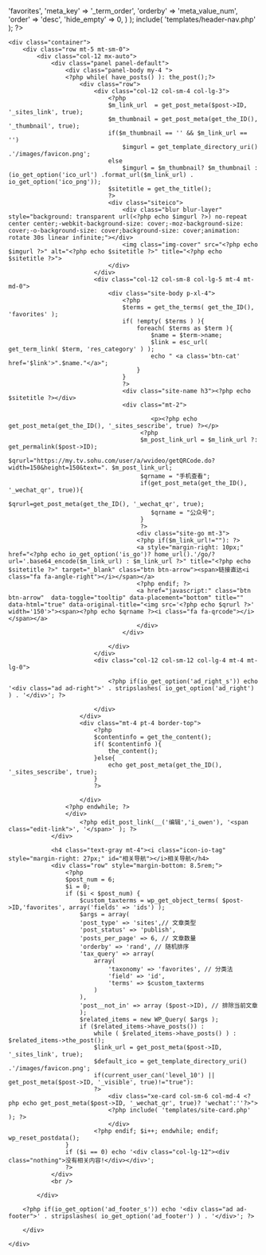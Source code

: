 <?php 
if ( ! defined( 'ABSPATH' ) ) { exit; }
get_header(); ?>


<?php 
$categories= get_categories(array(
  'taxonomy'     => 'favorites',
  'meta_key'     => '_term_order',
  'orderby'      => 'meta_value_num',
  'order'        => 'desc',
  'hide_empty'   => 0,
  )
); 
include( 'templates/header-nav.php' );
?>
<div class="main-content page">
    
<?php include( 'templates/header-banner.php' ); ?>

    <div class="container">
	    <div class="row mt-5 mt-sm-0">
	    	<div class="col-12 mx-auto">
                <div class="panel panel-default"> 
                    <div class="panel-body my-4 ">
                    <?php while( have_posts() ): the_post();?>
                        <div class="row">
	    					<div class="col-12 col-sm-4 col-lg-3">
                                <?php 
                                $m_link_url  = get_post_meta($post->ID, '_sites_link', true); 
                                $m_thumbnail = get_post_meta(get_the_ID(), '_thumbnail', true);
                                if($m_thumbnail == '' && $m_link_url == '')
                                    $imgurl = get_template_directory_uri() .'/images/favicon.png';
                                else
                                    $imgurl = $m_thumbnail? $m_thumbnail : (io_get_option('ico_url') .format_url($m_link_url) . io_get_option('ico_png'));
                                $sitetitle = get_the_title();
                                ?>
                                <div class="siteico">
                                    <div class="blur blur-layer" style="background: transparent url(<?php echo $imgurl ?>) no-repeat center center;-webkit-background-size: cover;-moz-background-size: cover;-o-background-size: cover;background-size: cover;animation: rotate 30s linear infinite;"></div>
                                    <img class="img-cover" src="<?php echo $imgurl ?>" alt="<?php echo $sitetitle ?>" title="<?php echo $sitetitle ?>">
                                </div>
	    					</div>
	    					<div class="col-12 col-sm-8 col-lg-5 mt-4 mt-md-0">
	    						<div class="site-body p-xl-4">
                                    <?php 
                                    $terms = get_the_terms( get_the_ID(), 'favorites' );
                                    if( !empty( $terms ) ){
                                    	foreach( $terms as $term ){
                                            $name = $term->name;
                                            $link = esc_url( get_term_link( $term, 'res_category' ) );
                                            echo " <a class='btn-cat' href='$link'>".$name."</a>";
                                        }
                                    }  
                                    ?>
                                    <div class="site-name h3"><?php echo $sitetitle ?></div>
                                    <div class="mt-2">
                                
	    									<p><?php echo get_post_meta(get_the_ID(), '_sites_sescribe', true) ?></p>
                                         <?php 
                                         $m_post_link_url = $m_link_url ?: get_permalink($post->ID);
                                         $qrurl="https://my.tv.sohu.com/user/a/wvideo/getQRCode.do?width=150&height=150&text=". $m_post_link_url;
                                         $qrname = "手机查看";
                                         if(get_post_meta(get_the_ID(), '_wechat_qr', true)){
                                            $qrurl=get_post_meta(get_the_ID(), '_wechat_qr', true);
                                            $qrname = "公众号";
                                         } 
                                         ?>
	    								<div class="site-go mt-3">
                                        <?php if($m_link_url!=""): ?>
	    								<a style="margin-right: 10px;" href="<?php echo io_get_option('is_go')? home_url().'/go/?url='.base64_encode($m_link_url) : $m_link_url ?>" title="<?php echo $sitetitle ?>" target="_blank" class="btn btn-arrow"><span>链接直达<i class="fa fa-angle-right"></i></span></a>
                                        <?php endif; ?>
                                        <a href="javascript:" class="btn btn-arrow"  data-toggle="tooltip" data-placement="bottom" title="" data-html="true" data-original-title="<img src='<?php echo $qrurl ?>' width='150'>"><span><?php echo $qrname ?><i class="fa fa-qrcode"></i></span></a>
	    								</div>
	    							</div>

	    						</div>
	    					</div>
                            <div class="col-12 col-sm-12 col-lg-4 mt-4 mt-lg-0">
                                
                                <?php if(io_get_option('ad_right_s')) echo '<div class="ad ad-right">' . stripslashes( io_get_option('ad_right') ) . '</div>'; ?>
                                
                            </div>
                        </div>
                        <div class="mt-4 pt-4 border-top">
                            <?php  
                            $contentinfo = get_the_content();
                            if( $contentinfo ){
                                the_content();   
                            }else{
                                echo get_post_meta(get_the_ID(), '_sites_sescribe', true);
                            }
                            ?>

                        </div>
                    <?php endwhile; ?>
                    </div>
                        <?php edit_post_link(__('编辑','i_owen'), '<span class="edit-link">', '</span>' ); ?>
                </div>

                <h4 class="text-gray mt-4"><i class="icon-io-tag" style="margin-right: 27px;" id="相关导航"></i>相关导航</h4>
                <div class="row" style="margin-bottom: 8.5rem;"> 
                    <?php
                    $post_num = 6;
                    $i = 0;
                    if ($i < $post_num) {
                        $custom_taxterms = wp_get_object_terms( $post->ID,'favorites', array('fields' => 'ids') );
                        $args = array(
                        'post_type' => 'sites',// 文章类型
                        'post_status' => 'publish',
                        'posts_per_page' => 6, // 文章数量
                        'orderby' => 'rand', // 随机排序
                        'tax_query' => array(
                            array(
                                'taxonomy' => 'favorites', // 分类法
                                'field' => 'id',
                                'terms' => $custom_taxterms
                            )
                        ),
                        'post__not_in' => array ($post->ID), // 排除当前文章
                        );
                        $related_items = new WP_Query( $args ); 
                        if ($related_items->have_posts()) :
                            while ( $related_items->have_posts() ) : $related_items->the_post();
                            $link_url = get_post_meta($post->ID, '_sites_link', true); 
                            $default_ico = get_template_directory_uri() .'/images/favicon.png';
                            if(current_user_can('level_10') || get_post_meta($post->ID, '_visible', true)!="true"):
                            ?>
                                <div class="xe-card col-sm-6 col-md-4 <?php echo get_post_meta($post->ID, '_wechat_qr', true)? 'wechat':''?>">
                                <?php include( 'templates/site-card.php' ); ?>
                                </div>
                            <?php endif; $i++; endwhile; endif; wp_reset_postdata();
                    }
                    if ($i == 0) echo '<div class="col-lg-12"><div class="nothing">没有相关内容!</div></div>';
                    ?>
                </div>
                <br /> 

	    	</div>
        
        <?php if(io_get_option('ad_footer_s')) echo '<div class="ad ad-footer">' . stripslashes( io_get_option('ad_footer') ) . '</div>'; ?>
        
        </div>
        
    </div>
<?php get_footer(); ?>
